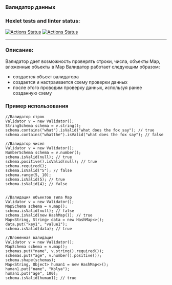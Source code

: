### Валидатор данных

### Hexlet tests and linter status:
[![Actions Status](https://github.com/JavaQuaker/java-project-78/workflows/hexlet-check/badge.svg)](https://github.com/JavaQuaker/java-project-78/actions)
[![Actions Status](https://github.com/JavaQuaker/java-project-78/actions/workflows/java_CI.yml/badge.svg)](https://github.com/JavaQuaker/java-project-78/actions)
____________________________________________________________________________________________________________________________________________________________

<h3>Описание:</h3>
<p>Валидатор дает возможность проверять строки, числа, объекты Map, вложенные объекты в Map  
Валидатор работает следующим образом:
<ul>
  <li>создается объект валидатора</li>
  <li>создается и настраивается схему проверки данных </li>
  <li>после этого проводим проверку данных, используя ранее созданную схему</li>
</ul></p>

<h3>Пример использования</h3>


```
//Валидатор строк
Validator v = new Validator();
StringSchema schema = v.string();
schema.contains("what").isValid("what does the fox say"); // true
schema.contains("whatthe").isValid("what does the fox say"); // false

//Валидатор чисел
Validator v = new Validator();
NumberSchema schema = v.number();
schema.isValid(null); // true
schema.positive().isValid(null); // true
schema.required();
schema.isValid("5"); // false
schema.range(5, 10);
schema.isValid(5); // true
schema.isValid(4); // false


//Валидация объектов типа Map
Validator v = new Validator();
MapSchema schema = v.map();
schema.isValid(null); // false
schema.isValid(new HashMap()); // true
Map<String, String> data = new HashMap<>();
data.put("key1", "value1");
schema.isValid(data); // true

//Вложенная валидация
Validator v = new Validator();
MapSchema schema = v.map();
schemas.put("name", v.string().required());
schemas.put("age", v.number().positive());
schema.shape(schemas);
Map<String, Object> human1 = new HashMap<>();
human1.put("name", "Kolya");
human1.put("age", 100);
schema.isValid(human1); // true
```
